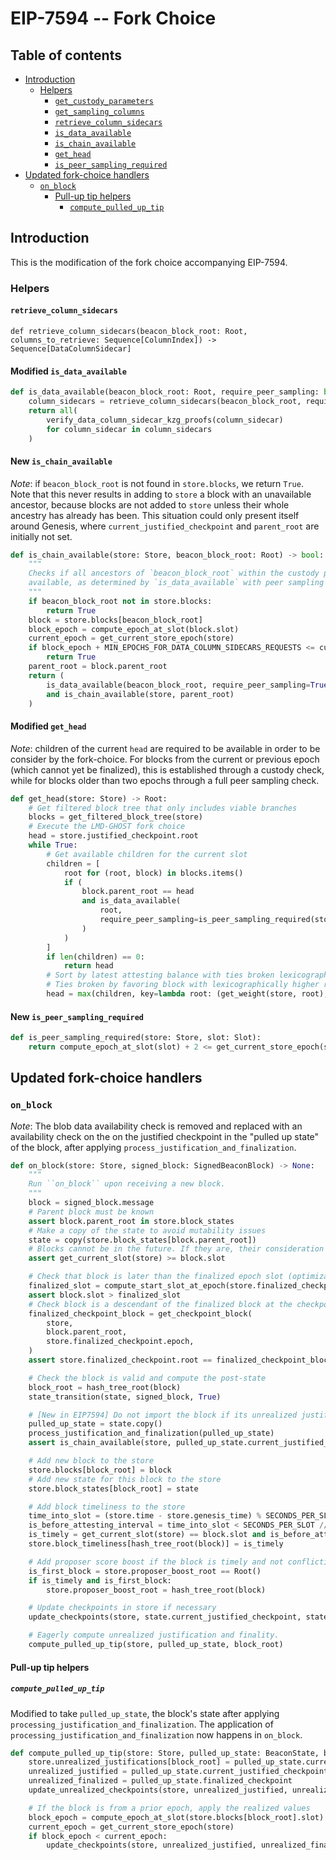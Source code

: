 # EIP-7594 -- Fork Choice

## Table of contents
<!-- TOC -->
<!-- START doctoc generated TOC please keep comment here to allow auto update -->
<!-- DON'T EDIT THIS SECTION, INSTEAD RE-RUN doctoc TO UPDATE -->

- [Introduction](#introduction)
  - [Helpers](#helpers)
    - [`get_custody_parameters`](#get_custody_parameters)
    - [`get_sampling_columns`](#get_sampling_columns)
    - [`retrieve_column_sidecars`](#retrieve_column_sidecars)
    - [`is_data_available`](#is_data_available)
    - [`is_chain_available`](#is_chain_available)
    - [`get_head`](#get_head)
    - [`is_peer_sampling_required`](#is_peer_sampling_required)
- [Updated fork-choice handlers](#updated-fork-choice-handlers)
  - [`on_block`](#on_block)
    - [Pull-up tip helpers](#pull-up-tip-helpers)
      - [`compute_pulled_up_tip`](#compute_pulled_up_tip)

<!-- END doctoc generated TOC please keep comment here to allow auto update -->
<!-- /TOC -->

## Introduction

This is the modification of the fork choice accompanying EIP-7594.

### Helpers

#### `retrieve_column_sidecars`

`def retrieve_column_sidecars(beacon_block_root: Root, columns_to_retrieve: Sequence[ColumnIndex]) -> Sequence[DataColumnSidecar]`

#### Modified `is_data_available`

```python
def is_data_available(beacon_block_root: Root, require_peer_sampling: bool=False) -> bool:
    column_sidecars = retrieve_column_sidecars(beacon_block_root, require_peer_sampling)
    return all(
        verify_data_column_sidecar_kzg_proofs(column_sidecar)
        for column_sidecar in column_sidecars
    )
```

#### New `is_chain_available`

*Note*: if `beacon_block_root` is not found in `store.blocks`, we return `True`. Note that this never
results in adding to `store` a block with an unavailable ancestor, because blocks are not added to
`store` unless their whole ancestry has already has been. This situation could only present itself
around Genesis, where `current_justified_checkpoint` and `parent_root` are initially not set. 

```python
def is_chain_available(store: Store, beacon_block_root: Root) -> bool: 
    """
    Checks if all ancestors of `beacon_block_root` within the custody period are 
    available, as determined by `is_data_available` with peer sampling enabled
    """
    if beacon_block_root not in store.blocks:
        return True
    block = store.blocks[beacon_block_root]
    block_epoch = compute_epoch_at_slot(block.slot)
    current_epoch = get_current_store_epoch(store)
    if block_epoch + MIN_EPOCHS_FOR_DATA_COLUMN_SIDECARS_REQUESTS <= current_epoch:
        return True
    parent_root = block.parent_root
    return (
        is_data_available(beacon_block_root, require_peer_sampling=True) 
        and is_chain_available(store, parent_root)
    )
```

#### Modified `get_head`

*Note*: children of the current `head` are required to be available in order to be consider by the fork-choice.
For blocks from the current or previous epoch (which cannot yet be finalized), this is established through 
a custody check, while for blocks older than two epochs through a full peer sampling check.

```python
def get_head(store: Store) -> Root:
    # Get filtered block tree that only includes viable branches
    blocks = get_filtered_block_tree(store)
    # Execute the LMD-GHOST fork choice
    head = store.justified_checkpoint.root
    while True:
        # Get available children for the current slot
        children = [
            root for (root, block) in blocks.items()
            if (
                block.parent_root == head
                and is_data_available(
                    root, 
                    require_peer_sampling=is_peer_sampling_required(store, block.slot)
                )
            )
        ]
        if len(children) == 0:
            return head
        # Sort by latest attesting balance with ties broken lexicographically
        # Ties broken by favoring block with lexicographically higher root
        head = max(children, key=lambda root: (get_weight(store, root), root))
```

#### New `is_peer_sampling_required`

```python
def is_peer_sampling_required(store: Store, slot: Slot):
    return compute_epoch_at_slot(slot) + 2 <= get_current_store_epoch(store)
```

## Updated fork-choice handlers

### `on_block`

*Note*: The blob data availability check is removed and replaced with an availability
check on the on the justified checkpoint in the "pulled up state" of the block, after
applying `process_justification_and_finalization`.

```python
def on_block(store: Store, signed_block: SignedBeaconBlock) -> None:
    """
    Run ``on_block`` upon receiving a new block.
    """
    block = signed_block.message
    # Parent block must be known
    assert block.parent_root in store.block_states
    # Make a copy of the state to avoid mutability issues
    state = copy(store.block_states[block.parent_root])
    # Blocks cannot be in the future. If they are, their consideration must be delayed until they are in the past.
    assert get_current_slot(store) >= block.slot

    # Check that block is later than the finalized epoch slot (optimization to reduce calls to get_ancestor)
    finalized_slot = compute_start_slot_at_epoch(store.finalized_checkpoint.epoch)
    assert block.slot > finalized_slot
    # Check block is a descendant of the finalized block at the checkpoint finalized slot
    finalized_checkpoint_block = get_checkpoint_block(
        store,
        block.parent_root,
        store.finalized_checkpoint.epoch,
    )
    assert store.finalized_checkpoint.root == finalized_checkpoint_block

    # Check the block is valid and compute the post-state
    block_root = hash_tree_root(block)
    state_transition(state, signed_block, True)

    # [New in EIP7594] Do not import the block if its unrealized justified checkpoint is not available
    pulled_up_state = state.copy()
    process_justification_and_finalization(pulled_up_state)
    assert is_chain_available(store, pulled_up_state.current_justified_checkpoint.root)

    # Add new block to the store
    store.blocks[block_root] = block
    # Add new state for this block to the store
    store.block_states[block_root] = state

    # Add block timeliness to the store
    time_into_slot = (store.time - store.genesis_time) % SECONDS_PER_SLOT
    is_before_attesting_interval = time_into_slot < SECONDS_PER_SLOT // INTERVALS_PER_SLOT
    is_timely = get_current_slot(store) == block.slot and is_before_attesting_interval
    store.block_timeliness[hash_tree_root(block)] = is_timely

    # Add proposer score boost if the block is timely and not conflicting with an existing block
    is_first_block = store.proposer_boost_root == Root()
    if is_timely and is_first_block:
        store.proposer_boost_root = hash_tree_root(block)

    # Update checkpoints in store if necessary
    update_checkpoints(store, state.current_justified_checkpoint, state.finalized_checkpoint)

    # Eagerly compute unrealized justification and finality.
    compute_pulled_up_tip(store, pulled_up_state, block_root)
```

#### Pull-up tip helpers

##### `compute_pulled_up_tip`

Modified to take `pulled_up_state`, the block's state after applying `processing_justification_and_finalization`.
The application of `processing_justification_and_finalization` now happens in `on_block`.

```python
def compute_pulled_up_tip(store: Store, pulled_up_state: BeaconState, block_root: Root) -> None:
    store.unrealized_justifications[block_root] = pulled_up_state.current_justified_checkpoint
    unrealized_justified = pulled_up_state.current_justified_checkpoint
    unrealized_finalized = pulled_up_state.finalized_checkpoint
    update_unrealized_checkpoints(store, unrealized_justified, unrealized_finalized)

    # If the block is from a prior epoch, apply the realized values
    block_epoch = compute_epoch_at_slot(store.blocks[block_root].slot)
    current_epoch = get_current_store_epoch(store)
    if block_epoch < current_epoch:
        update_checkpoints(store, unrealized_justified, unrealized_finalized)
```
